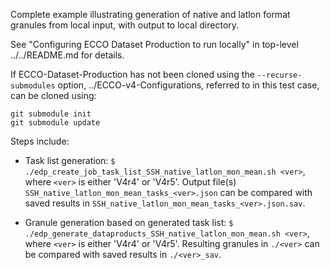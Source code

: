 
Complete example illustrating generation of native and latlon format
granules from local input, with output to local directory.

See "Configuring ECCO Dataset Production to run locally" in top-level
../../README.md for details.

If ECCO-Dataset-Production has not been cloned using the
`--recurse-submodules` option, ../ECCO-v4-Configurations, referred to
in this test case, can be cloned using:

    git submodule init
    git submodule update

Steps include:

- Task list generation:
  `$ ./edp_create_job_task_list_SSH_native_latlon_mon_mean.sh <ver>`,
  where `<ver>` is either 'V4r4' or 'V4r5'.  Output file(s)
  `SSH_native_latlon_mon_mean_tasks_<ver>.json` can be compared with
  saved results in `SSH_native_latlon_mon_mean_tasks_<ver>.json.sav`.
  
- Granule generation based on generated task list:
  `$ ./edp_generate_dataproducts_SSH_native_latlon_mon_mean.sh <ver>`,
  where `<ver>` is either 'V4r4' or 'V4r5'.  Resulting granules in
  `./<ver>` can be compared with saved results in `./<ver>_sav`.
